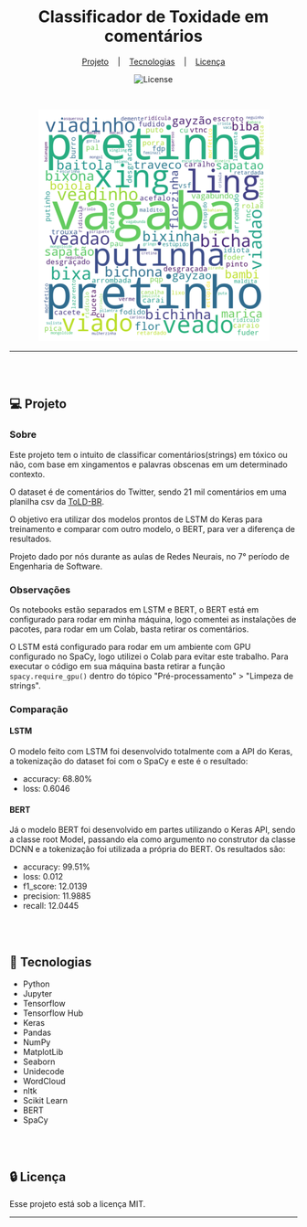 <h1 align="center">Classificador de Toxidade em comentários</h1>

<div align="center">

  [Projeto](#projeto) 
  &nbsp;&nbsp;&nbsp;|&nbsp;&nbsp;&nbsp;
  [Tecnologias](#tecnologias)
  &nbsp;&nbsp;&nbsp;|&nbsp;&nbsp;&nbsp;
  [Licença](#license)

</div>

<p align="center">
  <img alt="License" src="https://img.shields.io/static/v1?label=license&message=MIT&color=49AA26&labelColor=000000">
</p>

<br>

<div align="center">

![Preview](assets/images/wordcloud.png)

</div>

<hr>
<br>
<br>

## 💻 Projeto <a name = "projeto"></a>

### Sobre

Este projeto tem o intuito de classificar comentários(strings) em tóxico ou não, com base em xingamentos e palavras obscenas em um determinado contexto.

O dataset é de comentários do Twitter, sendo 21 mil comentários em uma planilha csv da [ToLD-BR](https://github.com/JAugusto97/ToLD-Br).

O objetivo era utilizar dos modelos prontos de LSTM do Keras para treinamento e comparar com outro modelo, o BERT, para ver a diferença de resultados.

Projeto dado por nós durante as aulas de Redes Neurais, no 7° período de Engenharia de Software.

### Observações

Os notebooks estão separados em LSTM e BERT, o BERT está em configurado para rodar em minha máquina, logo comentei as instalações de pacotes, para rodar em um Colab, basta retirar os comentários.

O LSTM está configurado para rodar em um ambiente com GPU configurado no SpaCy, logo utilizei o Colab para evitar este trabalho. Para executar o código em sua máquina basta retirar a função ```spacy.require_gpu()``` dentro do tópico "Pré-processamento" > "Limpeza de strings".

### Comparação

#### LSTM

O modelo feito com LSTM foi desenvolvido totalmente com a API do Keras, a tokenização do dataset foi com o SpaCy e este é o resultado:

- accuracy: 68.80%
- loss: 0.6046

#### BERT

Já o modelo BERT foi desenvolvido em partes utilizando o Keras API, sendo a classe root Model, passando ela como argumento no construtor da classe DCNN e a tokenização foi utilizada a própria do BERT. Os resultados são:

- accuracy: 99.51%
- loss: 0.012
- f1_score: 12.0139
- precision: 11.9885
- recall: 12.0445

<br>
<br>

## 🚀 Tecnologias <a name = "tecnologias"></a>

- Python
- Jupyter
- Tensorflow
- Tensorflow Hub
- Keras
- Pandas
- NumPy
- MatplotLib
- Seaborn
- Unidecode
- WordCloud
- nltk
- Scikit Learn
- BERT
- SpaCy

<br>
<br>


##  🔒 Licença

Esse projeto está sob a licença MIT.

<hr>
